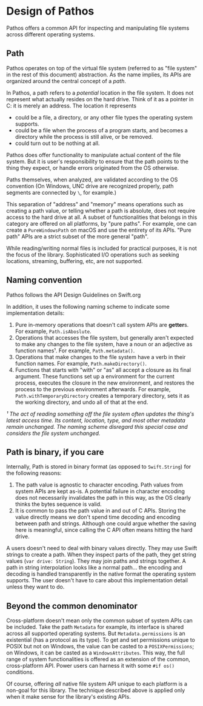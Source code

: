 # Design of Pathos

Pathos offers a common API for inspecting and manipulating file systems across different operating
systems. 


## Path

Pathos operates on top of the virtual file system (referred to as "file system" in the rest of this
document) abstraction. As the name implies, its APIs are organized around the central concept of
a *path*.

In Pathos, a path refers to a *potential* location in the file system. It does not represent what
actually resides on the hard drive. Think of it as a pointer in C: it is merely an address. The
location it represents

* could be a file, a directory, or any other file types the operating system supports.
* could be a file when the process of a program starts, and becomes a directory while the process is
  still alive, or be removed.
* could turn out to be nothing at all.

Pathos does offer functionality to manipulate actual content of the file system. But it is user's
responsibility to ensure that the path points to the thing they expect, or handle errors originated
from the OS otherwise.

Paths themselves, when analyzed, are validated according to the OS convention (On Windows, UNC drive
are recognized properly, path segments are connected by `\`, for example.)

This separation of "address" and "memory" means operations such as creating a path value, or telling
whether a path is absolute, does not require access to the hard drive at all. A subset of
functionalities that belongs in this category are offered on all platforms, by "pure paths". For
example, one can create a `PureWindowsPath` on macOS and use the entirety of its APIs. "Pure path"
APIs are a strict subset of the more general "path".

While reading/writing normal files is included for practical purposes, it is not the focus of the
library. Sophisticated I/O operations such as seeking locations, streaming, buffering, etc, are not
supported.

## Naming convention

Pathos follows the API Design Guidelines on Swift.org

In addition, it uses the following naming scheme to indicate some implementation details:

1. Pure in-memory operations that doesn't call system APIs are **getter**s. For example,
   `Path.isAboslute`.
2. Operations that accesses the file system, but generally aren't expected to make any changes to
   the file system, have a noun or an adjective as function names¹. For example, `Path.metadata()`.
3. Operations that make changes to the file system have a verb in their function names. For example,
   `Path.makeDirectory()`.
4. Functions that starts with "with" or "as" all accept a closure as its final argument. These
   functions set up a environment for the current process, executes the closure in the new
   environment, and restores the process to the previous environment afterwards. For example,
   `Path.withTemporaryDirectory` creates a temporary directory, sets it as the working directory,
   and undo all of that at the end.

*¹ The act of reading something off the file system often updates the thing's latest access time.
Its content, location, type, and most other metadata remain unchanged. The naming scheme disregard
this special case and considers the file system unchanged.*

## Path is binary, if you care

Internally, Path is stored in binary format (as opposed to `Swift.String`) for the following
reasons:

1. The path value is agnostic to character encoding. Path values from system APIs are kept as-is.
   A potential failure in character encoding does not necessarily invalidates the path in this way,
   as the OS clearly thinks the bytes sequence is valid.
2. It is common to pass the path value in and out of C APIs. Storing the value directly means we
   don't spend time decoding and encoding between path and strings. Although one could argue whether
   the saving here is meaningful, since calling the C API often means hitting the hard drive.

A users doesn't need to deal with binary values directly. They may use Swift strings to create
a path. When they inspect parts of the path, they get string values (`var drive: String`).  They may
join paths and strings together. A path in string interpolation looks like a normal path… the
encoding and decoding is handled transparently in the native format the operating system supports.
The user doesn't have to care about this implementation detail unless they want to do.

## Beyond the common denominator

Cross-platform doesn't mean only the common subset of system APIs can be included. Take the path
`Metadata` for example, its interface is shared across all supported operating systems. But
`Metadata.permissions` is an existential (has a protocol as its type). To get and set permissions
unique to POSIX but not on Windows, the value can be casted to a `POSIXPermissions`; on Windows, it
can be casted as a `WindowsAttributes`. This way, the full range of system functionalities is
offered as an extension of the common, cross-platform API. Power users can harness it with some `#if
os()` conditions.

Of course, offering *all* native file system API unique to each platform is a non-goal for this
library. The technique described above is applied only when it make sense for the library's existing
APIs.
